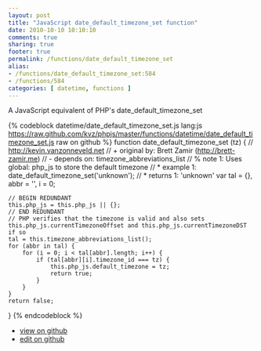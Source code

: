 ```yaml
---
layout: post
title: "JavaScript date_default_timezone_set function"
date: 2010-10-10 10:10:10
comments: true
sharing: true
footer: true
permalink: /functions/date_default_timezone_set
alias:
- /functions/date_default_timezone_set:584
- /functions/584
categories: [ datetime, functions ]
---
```

A JavaScript equivalent of PHP's date_default_timezone_set
<!-- more -->
{% codeblock datetime/date_default_timezone_set.js lang:js https://raw.github.com/kvz/phpjs/master/functions/datetime/date_default_timezone_set.js raw on github %}
function date_default_timezone_set (tz) {
    // http://kevin.vanzonneveld.net
    // +   original by: Brett Zamir (http://brett-zamir.me)
    // -    depends on: timezone_abbreviations_list
    // %        note 1: Uses global: php_js to store the default timezone
    // *     example 1: date_default_timezone_set('unknown');
    // *     returns 1: 'unknown'
    var tal = {},
        abbr = '',
        i = 0;

    // BEGIN REDUNDANT
    this.php_js = this.php_js || {};
    // END REDUNDANT
    // PHP verifies that the timezone is valid and also sets this.php_js.currentTimezoneOffset and this.php_js.currentTimezoneDST if so
    tal = this.timezone_abbreviations_list();
    for (abbr in tal) {
        for (i = 0; i < tal[abbr].length; i++) {
            if (tal[abbr][i].timezone_id === tz) {
                this.php_js.default_timezone = tz;
                return true;
            }
        }
    }
    return false;
}
{% endcodeblock %}
<ul>
 <li><a href="https://github.com/kvz/phpjs/blob/master/functions/datetime/date_default_timezone_set.js">view on github</a></li>
 <li><a href="https://github.com/kvz/phpjs/edit/master/functions/datetime/date_default_timezone_set.js">edit on github</a></li>
</ul>
